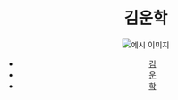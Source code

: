 <!DOCTYPE html>
<html>
<head>
  
</head>
<body>
    <header>
        <h1>김운학 </h1>
      <img src="https://i.namu.wiki/i/yvFsZUOgZmIHrqRslby_gT9fIrng450LTwJhtx1glBDoijnpUPzirlSmfKqvmtwlKobtCdQvQA1UdtMXTuIuZQ.webp" alt="예시 이미지">
        <nav>
            <ul>
                <li><a href="page_kim.html">김</a></li>
                <li><a href="page_woon.html">운</a></li>
                <li><a href="page_hak.html">학</a></li>
            </ul>
      </body>
</html>
